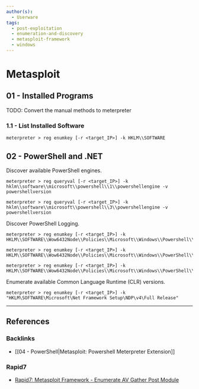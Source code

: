 ```yaml
---
author(s):
  - Userware
tags:
  - post-exploitation
  - enumeration-and-discovery
  - metasploit-framework
  - windows
---
```

# Metasploit

## 01 - Installed Programs

TODO: Convert the manual methods to meterpreter

### 1.1 - List Installed Software

```
meterpreter > reg enumkey [-r <target_IP>] -k HKLM\\SOFTWARE
```

## 02 - PowerShell and .NET

Discover available PowerShell engines.

```
meterpreter > reg queryval [-r <target_IP>] -k hklm\\software\\microsoft\\powershell\\1\\powershellengine -v powershellversion

meterpreter > reg queryval [-r <target_IP>] -k hklm\\software\\microsoft\\powershell\\3\\powershellengine -v powershellversion
```

Discover PowerShell Logging.

```
meterpreter > reg enumkey [-r <target_IP>] -k HKLM\\SOFTWARE\\Wow6432Node\\Policies\\Microsoft\\Windows\\Powershell\\Transcription

meterpreter > reg enumkey [-r <target_IP>] -k HKLM\\SOFTWARE\\Wow6432Node\\Policies\\Microsoft\\Windows\\PowerShell\\ModuleLogging

meterpreter > reg enumkey [-r <target_IP>] -k HKLM\\SOFTWARE\\Wow6432Node\\Policies\\Microsoft\\Windows\\PowerShell\\ScriptBlockLogging
```

Enumerate available Common Language Runtime (CLR) versions.

```
meterpreter > reg enumkey [-r <target_IP>] -k "HKLM\SOFTWARE\Microsoft\Net Framework Setup\NDP\v4\Full Release"
```

---
## References

### Backlinks

- [[04 - PowerShell|Metasploit: Powershell Meterpreter Extension]]

### Rapid7

- [Rapid7: Metasploit Framework - Enumerate AV Gather Post Module](https://github.com/rapid7/metasploit-framework/blob/master/documentation/modules/post/windows/gather/enum_av.md)